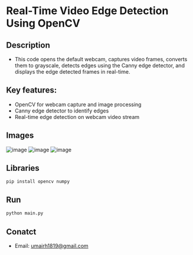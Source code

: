 # Real-Time Video Edge Detection Using OpenCV

## Description
- This code opens the default webcam, captures video frames, converts them to grayscale, detects edges using the Canny edge detector, and displays the edge 
  detected frames in real-time.

## Key features:

- OpenCV for webcam capture and image processing
- Canny edge detector to identify edges
- Real-time edge detection on webcam video stream

## Images

![image](https://www.dropbox.com/s/gvhfkk8qzzxyq9s/11.png?raw=1)
![image](https://www.dropbox.com/s/700areuoochvu2s/22.png?raw=1)
![image](https://www.dropbox.com/s/0rgil75qp7ildw7/33.png?raw=1)


## Libraries

``` bask
pip install opencv numpy
```

## Run

```bash
python main.py
```
## Conatct
- Email: umairh1819@gmail.com

